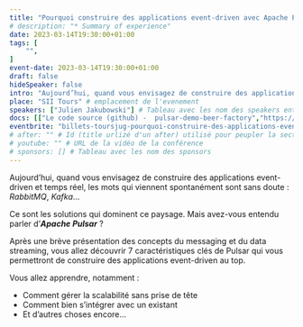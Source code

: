```yaml
---
title: "Pourquoi construire des applications event-driven avec Apache Pulsar"
# description: "* Summary of experience"
date: 2023-03-14T19:30:00+01:00
tags: [
    "",
]
event-date: 2023-03-14T19:30:00+01:00
draft: false
hideSpeaker: false
intro: "Aujourd’hui, quand vous envisagez de construire des applications event-driven et temps réel, les mots qui viennent spontanément sont sans doute : RabbitMQ, Kafka... Mais avez-vous entendu parler d’Apache Pulsar"
place: "SII Tours" # emplacement de l'evenement
speakers: ["Julien Jakubowski"] # Tableau avec les nom des speakers entre " et séparé par des , et doit être identique au titre du speaker enregistré !
docs: [["Le code source (github) -  pulsar-demo-beer-factory","https://t.co/sOQqCAh6nx"],["Le code source (github) - multi-protocol-pulsar","https://t.co/DFHqVoSksF"],["Affiche de la soirée","20230314.pdf"]] # Tableau donnant les liens vers les documents de la soirée hors affiche - exemple : [["L'inauguration","http://toursjug.cloud.xwiki.com/xwiki/bin/download/Meetings/20080409/InaugurationToursJUG.pdf"], ["Unitils et Selenium","Unitils-Selenium.pdf"]]
eventbrite: "billets-toursjug-pourquoi-construire-des-applications-event-driven-avec-apache-pu-577701038357" # Id de l'inscription (la partie de l'URL sr trouvant après https://www.eventbrite.fr/e/ )
# after: "" # Id (title urlizé d'un after) utilisé pour peupler la section after d'un evvent (exemple : apside-after-01)
# youtube: "" # URL de la vidéo de la conférence
# sponsors: [] # Tableau avec les nom des sponsors
---
```


Aujourd’hui, quand vous envisagez de construire des applications event-driven et temps réel, les mots qui viennent spontanément sont sans doute : *RabbitMQ*, *Kafka*...

Ce sont les solutions qui dominent ce paysage. Mais avez-vous entendu parler d’***Apache Pulsar*** ?

Après une brève présentation des concepts du messaging et du data streaming, vous allez découvrir 7 caractéristiques clés de Pulsar qui vous permettront de construire des applications event-driven au top.

Vous allez apprendre, notamment :

* Comment gérer la scalabilité sans prise de tête
* Comment bien s’intégrer avec un existant
* Et d’autres choses encore...

